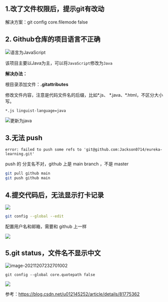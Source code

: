 ## 1.改了文件权限后，提示git有改动

解决方案：git config core.filemode false

## 2. Github仓库的项目语言不正确

![语言为JavaScript](http://cdn.jayh.club/blog/20200905/0AcQCHvEFbtb.png?imageslim)

该项目主要以Java为主，可以将`JavaScript`修改为`Java`

**解决办法：**

根目录添加文件：**.gitattributes**

修改文件内容，注意是代码文件名的后缀，比如\*.js、 \*.java、\*.html，不区分大小写。

```shell
*.js linguist-language=java
```

![更新为java](http://cdn.jayh.club/blog/20200905/Gl1Ws1bNvRzp.png?imageslim)

## 3.无法 push

``` SH
error: failed to push some refs to 'git@github.com:Jackson0714/eureka-learning.git'
```

push 的 分支名不对，github 上是 main branch ，不是 master

``` sh
git pull github main
git push github main
```

## 4.提交代码后，无法显示打卡记录

![](http://cdn.jayh.club/uPic/image-20211126002545816OYhrFN.png)

```sh
git config --global --edit
```



配置用户名和邮箱，需要和 github 上一样

![](http://cdn.jayh.club/uPic/image-202111260026562055RKUk2.png)

## 5.git status，文件名不显示中文

![image-20211207232701002](http://cdn.jayh.club/uPic/image-202112072327010029w6iiI.png)

```
git config --global core.quotepath false
```

![](http://cdn.jayh.club/uPic/image-20211207232739284bmmBfg.png)

参考：https://blog.csdn.net/u012145252/article/details/81775362
